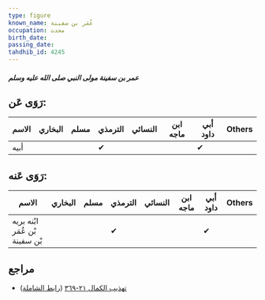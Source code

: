 ```yaml
---
type: figure
known_name: عُمَر بن سفينة
occupation: محدث
birth_date:
passing_date:
tahdhib_id: 4245
---
```

##### عمر بن سفينة مولى النبي صلى الله عليه وسلم

## رَوَى عَن:
| الاسم | البخاري | مسلم | الترمذي | النسائي | ابن ماجه | أبي داود | Others |
| ----- | ------- | ---- | ------- | ------- | -------- | -------- | ------ |
| أبيه  |         |      | ✔       |         |          | ✔        |        |
## رَوَى عَنه:
| الاسم                          | البخاري | مسلم | الترمذي | النسائي | ابن ماجه | أبي داود | Others |
| ------------------------------ | ------- | ---- | ------- | ------- | -------- | -------- | ------ |
| ابْنه بريه بْن عُمَر بْن سفينة |         |      | ✔       |         |          | ✔        |        |
## مراجع
- [تهذيب الكمال ٢١-٣٦٩](obsidian://open?vault=Tahdhib-al-Kamal&file=Figures/٤٢٤٥-عمر%20بن%20سفينة%20مولى%20النبي%20صلى%20الله%20عليه%20وسلم) ([رابط الشاملة](https://shamela.ws/book/3722/11016))